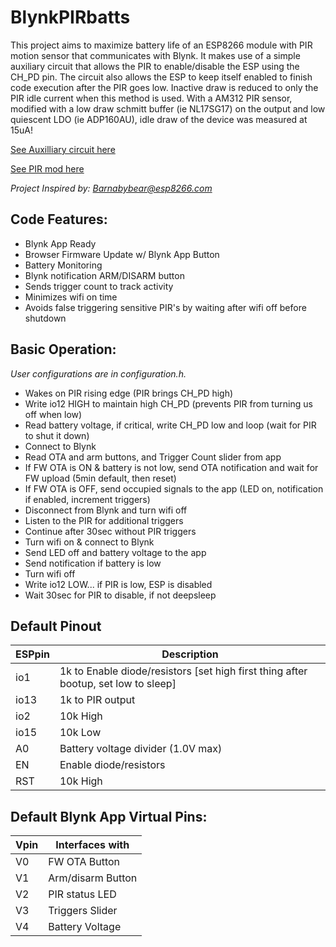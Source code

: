 # BlynkPIRbatts
This project aims to maximize battery life of an ESP8266 module with PIR motion sensor that communicates with Blynk. It makes use of a simple auxiliary circuit that allows the PIR to enable/disable the ESP using the CH_PD pin. The circuit also allows the ESP to keep itself enabled to finish code execution after the PIR goes low. Inactive draw is reduced to only the PIR idle current when this method is used. With a AM312 PIR sensor, modified with a low draw schmitt buffer (ie NL17SG17) on the output and low quiescent LDO (ie ADP160AU), idle draw of the device was measured at 15uA!

[See Auxilliary circuit here](https://www.esp8266.com/viewtopic.php?f=11&t=4458&start=68)

[See PIR mod here](https://www.esp8266.com/viewtopic.php?p=82466#p82466)

*Project Inspired by: Barnabybear@esp8266.com*

## Code Features:
- Blynk App Ready
- Browser Firmware Update w/ Blynk App Button
- Battery Monitoring
- Blynk notification ARM/DISARM button
- Sends trigger count to track activity
- Minimizes wifi on time
- Avoids false triggering sensitive PIR's by waiting after wifi off before shutdown

## Basic Operation:
*User configurations are in configuration.h.*
- Wakes on PIR rising edge (PIR brings CH_PD high)
- Write io12 HIGH to maintain high CH_PD (prevents PIR from turning us off when low)
- Read battery voltage, if critical, write CH_PD low and loop (wait for PIR to shut it down)
- Connect to Blynk
- Read OTA and arm buttons, and Trigger Count slider from app
- If FW OTA is ON & battery is not low, send OTA notification and wait for FW upload (5min default, then reset)
- If FW OTA is OFF, send occupied signals to the app (LED on, notification if enabled, increment triggers)
- Disconnect from Blynk and turn wifi off
- Listen to the PIR for additional triggers
- Continue after 30sec without PIR triggers
- Turn wifi on & connect to Blynk
- Send LED off and battery voltage to the app
- Send notification if battery is low
- Turn wifi off
- Write io12 LOW... if PIR is low, ESP is disabled
- Wait 30sec for PIR to disable, if not deepsleep

## Default Pinout
ESPpin | Description
------ | -------------------
io1  | 1k to Enable diode/resistors [set high first thing after bootup, set low to sleep]
io13 | 1k to PIR output
io2  | 10k High
io15 | 10k Low
A0   | Battery voltage divider (1.0V max)
EN   | Enable diode/resistors
RST  | 10k High

## Default Blynk App Virtual Pins:
Vpin | Interfaces with
------  |  -------------------
V0 | FW OTA Button
V1 | Arm/disarm Button
V2 | PIR status LED
V3 | Triggers Slider
V4 | Battery Voltage
